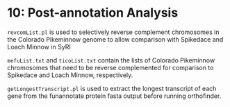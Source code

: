 # 10: Post-annotation Analysis

`revcomList.pl` is used to selectively reverse complement chromosomes in the Colorado Pikeminnow genome to allow comparison with Spikedace and Loach Minnow in SyRI

`mefuList.txt` and `ticoList.txt` contain the lists of Colorado Pikeminnow chromosomes that need to be reverse complemented for comparison to Spikedace and Loach Minnow, respectively.

`getLongestTranscript.pl` is used to extract the longest transcript of each gene from the funannotate protein fasta output before running orthofinder.
